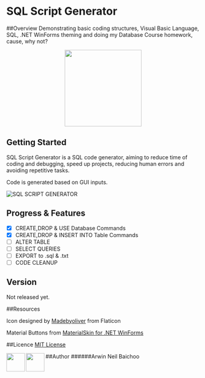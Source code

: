 # SQL Script Generator

##Overview
Demonstrating basic coding structures, Visual Basic Language, SQL, .NET WinForms theming and doing my Database Course homework, cause, why not?

<p align="center">
<img src="https://i.imgflip.com/1aulgw.jpg"  height="200" >
<p/>

## Getting Started
SQL Script Generator is a SQL code generator, aiming to reduce time of coding and debugging, speed up projects, reducing human errors and avoiding repetitive tasks.

Code is generated based on GUI inputs.


![SQL SCRIPT GENERATOR](http://i.imgur.com/Om3HIPH.png)

## Progress & Features

- [x] CREATE,DROP & USE Database Commands
- [x] CREATE,DROP & INSERT INTO Table Commands
- [ ] ALTER TABLE
- [ ] SELECT QUERIES
- [ ] EXPORT to .sql & .txt
- [ ] CODE CLEANUP

## Version
Not released yet.

##Resources

Icon designed by [Madebyoliver](http://www.flaticon.com/authors/madebyoliver) from Flaticon

Material Buttons from [MaterialSkin for .NET WinForms](https://github.com/IgnaceMaes/MaterialSkin) 

##Licence
[MIT License](LICENSE)

##Author
######Arwin Neil Baichoo
<a href="https://www.linkedin.com/in/arwinneil"><img src="http://image.flaticon.com/icons/svg/179/179330.svg" align="left" height="48" width="48" ></a><a href="https://www.instagram.com/arwinneil/"><img src="http://image.flaticon.com/icons/svg/145/145805.svg" align="left" height="48" width="48" ></a>




